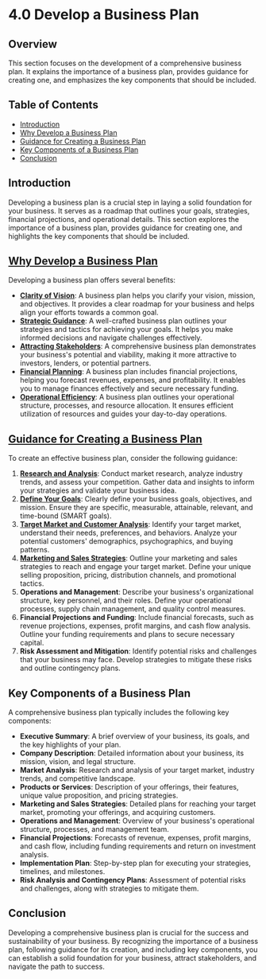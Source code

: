 # 4.0 Develop a Business Plan

## Overview
This section focuses on the development of a comprehensive business plan. It explains the importance of a business plan, provides guidance for creating one, and emphasizes the key components that should be included.

## Table of Contents
- [Introduction](#introduction)
- [Why Develop a Business Plan](#why-develop-a-business-plan)
- [Guidance for Creating a Business Plan](#guidance-for-creating-a-business-plan)
- [Key Components of a Business Plan](#key-components-of-a-business-plan)
- [Conclusion](#conclusion)

## Introduction
Developing a business plan is a crucial step in laying a solid foundation for your business. It serves as a roadmap that outlines your goals, strategies, financial projections, and operational details. This section explores the importance of a business plan, provides guidance for creating one, and highlights the key components that should be included.

## [Why Develop a Business Plan](https://github.com/mrthomware/MakerSpace/blob/main/MakerSpace/4.0_Develop_a_Business_Plan/Why%20Develop%20a%20Business%20Plan/README.md)
Developing a business plan offers several benefits:
- [**Clarity of Vision**](https://github.com/mrthomware/MakerSpace/blob/main/MakerSpace/4.0_Develop_a_Business_Plan/Why%20Develop%20a%20Business%20Plan/Clarity%20of%20Vision.md): A business plan helps you clarify your vision, mission, and objectives. It provides a clear roadmap for your business and helps align your efforts towards a common goal.
- [**Strategic Guidance**](https://github.com/mrthomware/MakerSpace/blob/main/MakerSpace/4.0_Develop_a_Business_Plan/Why%20Develop%20a%20Business%20Plan/Strategic%20Guidance.md): A well-crafted business plan outlines your strategies and tactics for achieving your goals. It helps you make informed decisions and navigate challenges effectively.
- [**Attracting Stakeholders**](https://github.com/mrthomware/MakerSpace/blob/main/MakerSpace/4.0_Develop_a_Business_Plan/Why%20Develop%20a%20Business%20Plan/Attracting%20Stakeholders.md): A comprehensive business plan demonstrates your business's potential and viability, making it more attractive to investors, lenders, or potential partners.
- [**Financial Planning**](https://github.com/mrthomware/MakerSpace/blob/main/MakerSpace/4.0_Develop_a_Business_Plan/Why%20Develop%20a%20Business%20Plan/Financial%20Planning.md): A business plan includes financial projections, helping you forecast revenues, expenses, and profitability. It enables you to manage finances effectively and secure necessary funding.
- [**Operational Efficiency**](https://github.com/mrthomware/MakerSpace/blob/main/MakerSpace/4.0_Develop_a_Business_Plan/Why%20Develop%20a%20Business%20Plan/Operational%20Efficiency.md): A business plan outlines your operational structure, processes, and resource allocation. It ensures efficient utilization of resources and guides your day-to-day operations.

## [Guidance for Creating a Business Plan](https://github.com/mrthomware/MakerSpace/blob/main/MakerSpace/4.0_Develop_a_Business_Plan/Guidance%20for%20Creating%20a%20Business%20Plan/README.md)
To create an effective business plan, consider the following guidance:
1. [**Research and Analysis**](https://github.com/mrthomware/MakerSpace/blob/main/MakerSpace/4.0_Develop_a_Business_Plan/Guidance%20for%20Creating%20a%20Business%20Plan/Research%20and%20Analysis.md): Conduct market research, analyze industry trends, and assess your competition. Gather data and insights to inform your strategies and validate your business idea.
2. [**Define Your Goals**](https://github.com/mrthomware/MakerSpace/blob/main/MakerSpace/4.0_Develop_a_Business_Plan/Guidance%20for%20Creating%20a%20Business%20Plan/Define%20Your%20Goals.md): Clearly define your business goals, objectives, and mission. Ensure they are specific, measurable, attainable, relevant, and time-bound (SMART goals).
3. [**Target Market and Customer Analysis**](https://github.com/mrthomware/MakerSpace/blob/main/MakerSpace/4.0_Develop_a_Business_Plan/Guidance%20for%20Creating%20a%20Business%20Plan/Target%20Market%20and%20Customer%20Analysis.md): Identify your target market, understand their needs, preferences, and behaviors. Analyze your potential customers' demographics, psychographics, and buying patterns.
4. [**Marketing and Sales Strategies**](https://github.com/mrthomware/MakerSpace/blob/main/MakerSpace/4.0_Develop_a_Business_Plan/Guidance%20for%20Creating%20a%20Business%20Plan/Marketing%20and%20Sales%20Strategies.md): Outline your marketing and sales strategies to reach and engage your target market. Define your unique selling proposition, pricing, distribution channels, and promotional tactics.
5. **Operations and Management**: Describe your business's organizational structure, key personnel, and their roles. Define your operational processes, supply chain management, and quality control measures.
6. **Financial Projections and Funding**: Include financial forecasts, such as revenue projections, expenses, profit margins, and cash flow analysis. Outline your funding requirements and plans to secure necessary capital.
7. **Risk Assessment and Mitigation**: Identify potential risks and challenges that your business may face. Develop strategies to mitigate these risks and outline contingency plans.

## Key Components of a Business Plan
A comprehensive business plan typically includes the following key components:
- **Executive Summary**: A brief overview of your business, its goals, and the key highlights of your plan.
- **Company Description**: Detailed information about your business, its mission, vision, and legal structure.
- **Market Analysis**: Research and analysis of your target market, industry trends, and competitive landscape.
- **Products or Services**: Description of your offerings, their features, unique value proposition, and pricing strategies.
- **Marketing and Sales Strategies**: Detailed plans for reaching your target market, promoting your offerings, and acquiring customers.
- **Operations and Management**: Overview of your business's operational structure, processes, and management team.
- **Financial Projections**: Forecasts of revenue, expenses, profit margins, and cash flow, including funding requirements and return on investment analysis.
- **Implementation Plan**: Step-by-step plan for executing your strategies, timelines, and milestones.
- **Risk Analysis and Contingency Plans**: Assessment of potential risks and challenges, along with strategies to mitigate them.

## Conclusion
Developing a comprehensive business plan is crucial for the success and sustainability of your business. By recognizing the importance of a business plan, following guidance for its creation, and including key components, you can establish a solid foundation for your business, attract stakeholders, and navigate the path to success.
